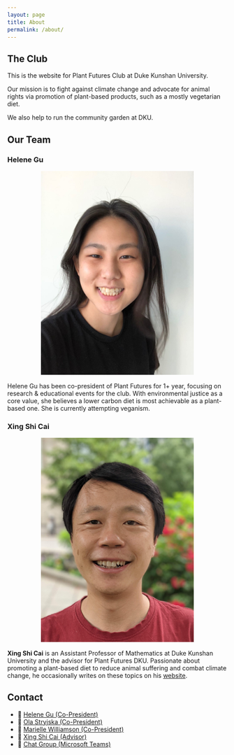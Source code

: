 ```yaml
---
layout: page
title: About
permalink: /about/
---
```


## The Club

This is the website for Plant Futures Club at Duke Kunshan University.

Our mission is to fight against climate change and advocate for animal rights via
promotion of plant-based products, such as a mostly vegetarian diet.

We also help to run the community garden at DKU.

## Our Team

### Helene Gu

<p align="center">
<img src="/images/people/helene-gu.jpg" width="350" alt="Helene Gu" />
</p>

Helene Gu has been co-president of Plant Futures for 1+ year, focusing on research &
educational events for the club. With environmental justice as a core value, she believes
a lower carbon diet is most achievable as a plant-based one. She is currently attempting
veganism.

### Xing Shi Cai

<p align="center">
<img src="/images/people/xing-shi-cai.jpg" width="350" alt="Xing Shi Cai" />
</p>

**Xing Shi Cai** is an Assistant Professor of Mathematics at Duke Kunshan University and the advisor for Plant Futures DKU. Passionate about promoting a plant-based diet to reduce animal suffering and combat climate change, he occasionally writes on these topics on his [website](https://newptcai.gitlab.io/).

## Contact

* :email: [Helene Gu (Co-President)](mailto:helene.gu@dukekunshan.edu.cn)
* :email: [Ola Stryjska (Co-President)](mailto:aleksandra.stryjska@dukekunshan.edu.cn)
* :email: [Marielle Williamson (Co-President)](mailto:marielle.williamson@dukekunshan.edu.cn)
* :email: [Xing Shi Cai (Advisor)](mailto:xingshi.cai@dukekunshan.edu.cn)
* :speech_balloon: [Chat Group (Microsoft Teams)](https://teams.microsoft.com/l/team/19%3As6SZBTPi7s1f4rHlBfk9aozuwQEAwzQO-yboEB1bxwM1%40thread.tacv2/conversations?groupId=855d3ffe-800c-46a5-a8b4-ec2e656d031f&tenantId=cb72c54e-4a31-4d9e-b14a-1ea36dfac94c)
